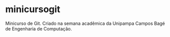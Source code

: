 # minicursogit
Minicurso de Git. Criado na semana acadêmica da Unipampa Campos Bagé de Engenharia de Computação. 
